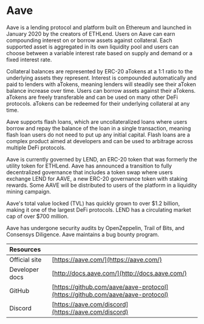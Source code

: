 # Aave

Aave is a lending protocol and platform built on Ethereum and launched in January 2020 by the creators of ETHLend. Users on Aave can earn compounding interest on or borrow assets against collateral. Each supported asset is aggregated in its own liquidity pool and users can choose between a variable interest rate based on supply and demand or a fixed interest rate.

Collateral balances are represented by ERC-20 aTokens at a 1:1 ratio to the underlying assets they represent. Interest is compounded automatically and paid to lenders with aTokens, meaning lenders will steadily see their aToken balance increase over time. Users can borrow assets against their aTokens. aTokens are freely transferable and can be used on many other DeFi protocols. aTokens can be redeemed for their underlying collateral at any time.

Aave supports flash loans, which are uncollateralized loans where users borrow and repay the balance of the loan in a single transaction, meaning flash loan users do not need to put up any initial capital. Flash loans are a complex product aimed at developers and can be used to arbitrage across multiple DeFi protocols.

Aave is currently governed by LEND, an ERC-20 token that was formerly the utility token for ETHLend. Aave has announced a transition to fully decentralized governance that includes a token swap where users exchange LEND for AAVE, a new ERC-20 governance token with staking rewards. Some AAVE will be distributed to users of the platform in a liquidity mining campaign.

Aave's total value locked \(TVL\) has quickly grown to over $1.2 billion, making it one of the largest DeFi protocols. LEND has a circulating market cap of over $700 million.

Aave has undergone security audits by OpenZeppelin, Trail of Bits, and Consensys Diligence. Aave maintains a bug bounty program.

| Resources      |                                                                                |
|:-------------- |:------------------------------------------------------------------------------ |
| Official site  | [https://aave.com/](https://aave.com/)                                         |
| Developer docs | [http://docs.aave.com/](http://docs.aave.com/)                                 |
| GitHub         | [https://github.com/aave/aave-protocol](https://github.com/aave/aave-protocol) |
| Discord        | [https://aave.com/discord](https://aave.com/discord)                           |

